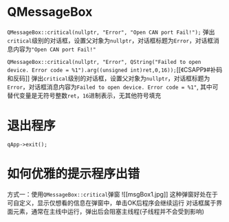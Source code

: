 # QMessageBox

`QMessageBox::critical(nullptr, "Error", "Open CAN port Fail!");`
弹出`critical`级别的对话框，设置父对象为`nullptr`，对话框标题为`Error`，对话框消息内容为`"Open CAN port Fail!"`

`QMessageBox::critical(nullptr, "Error", QString("Failed to open device. Error code = %1").arg((unsigned int)ret,0,16));`[[《CSAPP》#补码和反码]]
弹出`critical`级别的对话框，设置父对象为`nullptr`，对话框标题为`Error`，对话框消息内容为`Failed to open device. Error code = %1"`, 其中可替代变量是无符号整数`ret`，`16`进制表示，无其他符号填充

# 退出程序

`qApp->exit();`
# 如何优雅的提示程序出错

方式一：使用`QMessageBox::critical`弹窗
![[msgBox1.jpg]]
这种弹窗好处在于可自定义，显示仅想看的信息在弹窗中，单击OK后程序会继续运行
对话框属于界面元素，通常在主线中运行，弹出后会阻塞主线程(子线程并不会受到影响)



